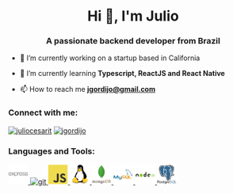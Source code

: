 <h1 align="center">Hi 👋, I'm Julio</h1>
<h3 align="center">A passionate backend developer from Brazil</h3>

- 🔭 I’m currently working on a startup based in California

- 🚀 I’m currently learning **Typescript, ReactJS and React Native**

- 📫 How to reach me **jgordijo@gmail.com**

<h3 align="left">Connect with me:</h3>
<p align="left">
<a href="https://linkedin.com/in/juliocesarit" target="blank"><img align="center" src="https://cdn.jsdelivr.net/npm/simple-icons@3.0.1/icons/linkedin.svg" alt="juliocesarit" height="30" width="40" /></a>
<a href="https://instagram.com/jgordijo" target="blank"><img align="center" src="https://cdn.jsdelivr.net/npm/simple-icons@3.0.1/icons/instagram.svg" alt="jgordijo" height="30" width="40" /></a>
</p>

<h3 align="left">Languages and Tools:</h3>
<p align="left"> <a href="https://expressjs.com" target="_blank"> <img src="https://raw.githubusercontent.com/devicons/devicon/master/icons/express/express-original-wordmark.svg" alt="express" width="40" height="40"/> </a> <a href="https://git-scm.com/" target="_blank"> <img src="https://www.vectorlogo.zone/logos/git-scm/git-scm-icon.svg" alt="git" width="40" height="40"/> </a>  <a href="https://developer.mozilla.org/en-US/docs/Web/JavaScript" target="_blank"> <img src="https://raw.githubusercontent.com/devicons/devicon/master/icons/javascript/javascript-original.svg" alt="javascript" width="40" height="40"/> </a> <a href="https://www.linux.org/" target="_blank"> <img src="https://raw.githubusercontent.com/devicons/devicon/master/icons/linux/linux-original.svg" alt="linux" width="40" height="40"/> </a> <a href="https://www.mongodb.com/" target="_blank"> <img src="https://raw.githubusercontent.com/devicons/devicon/master/icons/mongodb/mongodb-original-wordmark.svg" alt="mongodb" width="40" height="40"/> </a> <a href="https://www.mysql.com/" target="_blank"> <img src="https://raw.githubusercontent.com/devicons/devicon/master/icons/mysql/mysql-original-wordmark.svg" alt="mysql" width="40" height="40"/> </a> <a href="https://nodejs.org" target="_blank"> <img src="https://raw.githubusercontent.com/devicons/devicon/master/icons/nodejs/nodejs-original-wordmark.svg" alt="nodejs" width="40" height="40"/> </a> <a href="https://www.postgresql.org" target="_blank"> <img src="https://raw.githubusercontent.com/devicons/devicon/master/icons/postgresql/postgresql-original-wordmark.svg" alt="postgresql" width="40" height="40"/></p>

